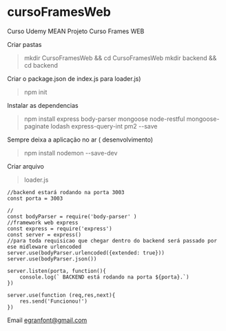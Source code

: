 # cursoFramesWeb
Curso Udemy MEAN
Projeto Curso Frames WEB

Criar pastas
> mkdir CursoFramesWeb && cd CursoFramesWeb
> mkdir backend && cd backend

Criar o package.json  de index.js para loader.js)
> npm init

Instalar as dependencias
> npm install express body-parser mongoose node-restful mongoose-paginate lodash express-query-int pm2 --save

Sempre deixa a aplicação no ar ( desenvolvimento)
>npm install nodemon --save-dev

Criar arquivo
> loader.js
```
//backend estará rodando na porta 3003
const porta = 3003

//
const bodyParser = require('body-parser' )
//framework web express
const express = require('express')
const server = express()
//para toda requisicao que chegar dentro do backend será passado por ese midleware urlencoded
server.use(bodyParser.urlencoded({extended: true}))
server.use(bodyParser.json())

server.listen(porta, function(){
    console.log(` BACKEND está rodando na porta ${porta}.`)
})

server.use(function (req,res,next){
    res.send('Funcionou!')
})
```


Email [egranfont@gmail.com](egranfont@gmail.com)
